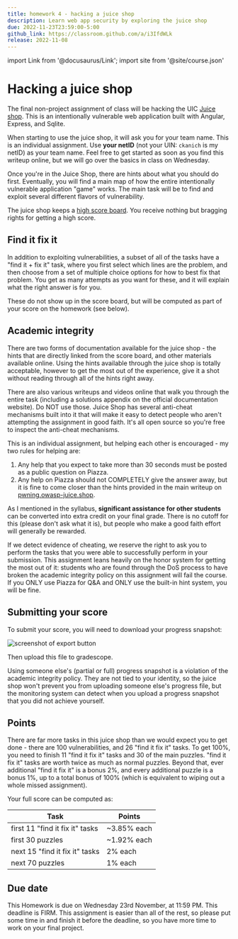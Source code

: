 ```yaml
---
title: homework 4 - hacking a juice shop
description: Learn web app security by exploring the juice shop
due: 2022-11-23T23:59:00-5:00
github_link: https://classroom.github.com/a/i3IfdWLk
release: 2022-11-08
---
```


import Link from '@docusaurus/Link';
import site from '@site/course.json'

# Hacking a juice shop

The final non-project assignment of class will be hacking the UIC [Juice shop](https://juice-shop.cs.uic.edu/). This is an intentionally vulnerable web application built with Angular, Express, and Sqlite.

When starting to use the juice shop, it will ask you for your team name. This is an individual assignment. Use **your netID** (not your UIN: `ckanich` is my netID) as your team name. Feel free to get started as soon as you find this writeup online, but we will go over the basics in class on Wednesday.

Once you're in the Juice Shop, there are hints about what you should do first. Eventually, you will find a main map of how the entire intentionally vulnerable application "game" works. The main task will be to find and exploit several different flavors of vulnerability.

The juice shop keeps a [high score board](https://juice-shop.cs.uic.edu/balancer/score-board). You receive nothing but bragging rights for getting a high score.

## Find it fix it

In addition to exploiting vulnerabilities, a subset of all of the tasks have a "find it + fix it" task, where you first select which lines are the problem, and then choose from a set of multiple choice options for how to best fix that problem. You get as many attempts as you want for these, and it will explain what the right answer is for you.

These do not show up in the score board, but will be computed as part of your score on the homework (see below).

## Academic integrity

There are two forms of documentation available for the juice shop - the hints that are directly linked from the score board, and other materials available online. Using the hints available through the juice shop is totally acceptable, however to get the most out of the experience, give it a shot without reading through all of the hints right away.

There are also various writeups and videos online that walk you through the entire task (including a solutions appendix on the official documentation website). Do NOT use those. Juice Shop has several anti-cheat mechanisms built into it that will make it easy to detect people who aren't attempting the assignment in good faith. It's all open source so you're free to inspect the anti-cheat mechanisms.

This is an individual assignment, but helping each other is encouraged - my two rules for helping are:

1. Any help that you expect to take more than 30 seconds must be posted as a public question on Piazza.
2. Any help on Piazza should not COMPLETELY give the answer away, but it is fine to come closer than the hints provided in the main writeup on [pwning.owasp-juice.shop](https://pwning.owasp-juice.shop/).

As I mentioned in the syllabus, **significant assistance for other students** can be converted into extra credit on your final grade. There is no cutoff for this (please don't ask what it is), but people who make a good faith effort will generally be rewarded.

If we detect evidence of cheating, we reserve the right to ask you to perform the tasks that you were able to successfully perform in your submission. This assignment leans heavily on the honor system for getting the most out of it: students who are found through the DoS process to have broken the academic integrity policy on this assignment will fail the course. If you ONLY use Piazza for Q&A and ONLY use the built-in hint system, you will be fine.

## Submitting your score

To submit your score, you will need to download your progress snapshot:

![screenshot of export button](/img/export-status.png "Export status button")

Then upload this file to gradescope.

Using someone else's (partial or full) progress snapshot is a violation of the academic integrity policy. They are not tied to your identity, so the juice shop won't prevent you from uploading someone else's progress file, but the monitoring system can detect when you upload a progress snapshot that you did not achieve yourself.

## Points

There are far more tasks in this juice shop than we would expect you to get done - there are 100 vulnerabilities, and 26 "find it fix it" tasks. To get 100%, you need to finish 11 "find it fix it" tasks and 30 of the main puzzles. "find it fix it" tasks are worth twice as much as normal puzzles. Beyond that, ever additional "find it fix it" is a bonus 2%, and every additional puzzle is a bonus 1%, up to a total bonus of 100% (which is equivalent to wiping out a whole missed assignment).

Your full score can be computed as:

| Task                            | Points      |
| ------------------------------- | ----------- |
| first 11 "find it fix it" tasks | ~3.85% each |
| first 30 puzzles                | ~1.92% each |
| next 15 "find it fix it" tasks  | 2% each     |
| next 70 puzzles                 | 1% each     |

## Due date

This Homework is due on Wednesday 23rd November, at 11:59 PM. This deadline is FIRM. This assignment is easier than all of the rest, so please put some time in and finish it before the deadline, so you have more time to work on your final project.
